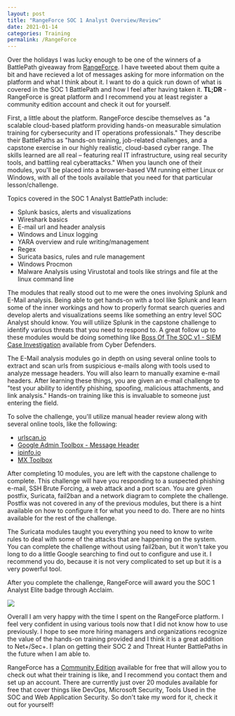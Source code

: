 ```yaml
---
layout: post
title: "RangeForce SOC 1 Analyst Overview/Review"
date: 2021-01-14
categories: Training
permalink: /RangeForce
---
```


Over the holidays I was lucky enough to be one of the winners of a BattlePath giveaway from [RangeForce](https://www.rangeforce.com). I have tweeted about them quite a bit and have recieved a lot of messages asking for more information on the platform and what I think about it. I want to do a quick run down of what is covered in the SOC 1 BattlePath and how I feel after having taken it. **TL;DR** - RangeForce is great platform and I recommend you at least register a community edition account and check it out for yourself.

First, a little about the platform. RangeForce descibe themselves as "a scalable cloud-based platform providing hands-on measurable simulation training for cybersecurity and IT operations professionals." They describe their BattlePaths as "hands-on training, job-related challenges, and a capstone exercise in our highly realistic, cloud-based cyber range. The skills learned are all real – featuring real IT infrastructure, using real security tools, and battling real cyberattacks." When you launch one of their modules, you'll be placed into a browser-based VM running either Linux or Windows, with all of the tools available that you need for that particular lesson/challenge.

Topics covered in the SOC 1 Analyst BattlePath include:

- Splunk basics, alerts and visualizations
- Wireshark basics
- E-mail url and header analysis
- Windows and Linux logging
- YARA overview and rule writing/management
- Regex
- Suricata basics, rules and rule management
- Windows Procmon
- Malware Analysis using Virustotal and tools like strings and file at the linux command line

The modules that really stood out to me were the ones involving Splunk and E-Mail analysis. Being able to get hands-on with a tool like Splunk and learn some of the inner workings and how to properly format search queries and develop alerts and visualizations seems like something an entry level SOC Analyst should know. You will utilize Splunk in the capstone challenge to identify various threats that you need to respond to. A great follow up to these modules would be doing something like [Boss Of The SOC v1 - SIEM Case Investigation](https://cyberdefenders.org/labs/15) available from Cyber Defenders.

The E-Mail analysis modules go in depth on using several online tools to extract and scan urls from suspicious e-mails along with tools used to analyze message headers. You will also learn to manually examine e-mail headers. After learning these things, you are given an e-mail challenge to "test your ability to identify phishing, spoofing, malicious attachments, and link analysis." Hands-on training like this is invaluable to someone just entering the field. 

To solve the challenge, you'll utilize manual header review along with several online tools, like the following:

- [urlscan.io](https://urlscan.io)
- [Google Admin Toolbox - Message Header](https://toolbox.googleapps.com/apps/messageheader/)
- [ipinfo.io](https://ipinfo.io/)
- [MX Toolbox](https://mxtoolbox.com/)

After completing 10 modules, you are left with the capstone challenge to complete. This challenge will have you responding to a suspected phishing e-mail, SSH Brute Forcing, a web attack and a port scan. You are given postfix, Suricata, fail2ban and a network diagram to complete the challenge. Postfix was not covered in any of the previous modules, but there is a hint available on how to configure it for what you need to do. There are no hints available for the rest of the challenge.

The Suricata modules taught you everything you need to know to write rules to deal with some of the attacks that are happening on the system. You can complete the challenge without using fail2ban, but it won't take you long to do a little Google searching to find out to configure and use it. I recommend you do, because it is not very complicated to set up but it is a very powerful tool.

After you complete the challenge, RangeForce will award you the SOC 1 Analyst Elite badge through Acclaim. 

[<img src="https://images.youracclaim.com/size/340x340/images/5b2c83f9-e183-4f31-8e34-57e88c537f66/Current_Badges__3_.png">](https://www.youracclaim.com/badges/1aeab567-ef3f-4928-bc9f-1684d508b495/public_url)

Overall I am very happy with the time I spent on the RangeForce platform. I feel very confident in using various tools now that I did not know how to use previously. I hope to see more hiring managers and organizations recognize the value of the hands-on training provided and I think it is a great addition to Net+/Sec+. I plan on getting their SOC 2 and Threat Hunter BattlePaths in the future when I am able to.

RangeForce has a [Community Edition](https://go.rangeforce.com/free-cyber-security-training-community-edition) available for free that will allow you to check out what their training is like, and I recommend you contact them and set up an account. There are currently just over 20 modules available for free that cover things like DevOps, Microsoft Security, Tools Used in the SOC and Web Application Security. So don't take my word for it, check it out for yourself!
